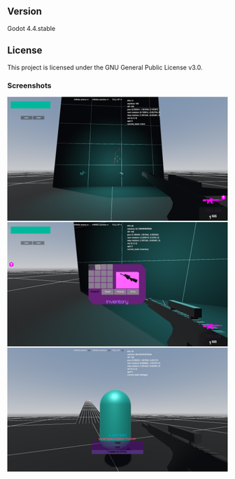 ## Version
Godot 4.4.stable
## License
This project is licensed under the GNU General Public License v3.0. 
### Screenshots
![Image](screenshots/vetherion0.png)
![Image](screenshots/vetherion1.png)
![Image](screenshots/vetherion2.png)
